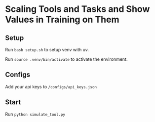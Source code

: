 # Scaling Tools and Tasks and Show Values in Training on Them

## Setup

Run `bash setup.sh` to setup venv with uv.

Run `source .venv/bin/activate` to activate the environment.

## Configs

Add your api keys to `/configs/api_keys.json`

## Start

Run `python simulate_tool.py`

